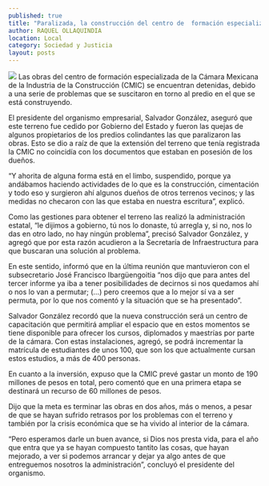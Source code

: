 ```yaml
---
published: true
title: "Paralizada, la construcción del centro de  formación especializada, informa CMIC"
author: RAQUEL OLLAQUINDIA
location: Local
category: Sociedad y Justicia
layout: posts
---
```


![](http://i.imgur.com/EmnMmcim.jpg)
Las obras del centro de formación especializada de la Cámara Mexicana de la Industria de la Construcción (CMIC) se encuentran detenidas, debido a una serie de problemas que se suscitaron en torno al predio en el que se está construyendo.

El presidente del organismo empresarial, Salvador González, aseguró que este terreno fue cedido por Gobierno del Estado y fueron las quejas de algunos propietarios de los predios colindantes las que paralizaron las obras. Esto se dio a raíz de que la extensión del terreno que tenía registrada la CMIC no coincidía con los documentos que estaban en posesión de los dueños.

“Y ahorita de alguna forma está en el limbo, suspendido, porque ya andábamos haciendo actividades de lo que es la construcción, cimentación y todo eso y surgieron ahí algunos dueños de otros terrenos vecinos; y las medidas no checaron con las que estaba en nuestra escritura”, explicó.

Como las gestiones para obtener el terreno las realizó la administración estatal, “le dijimos a gobierno, tú nos lo donaste, tú arregla y, si no, nos lo das en otro lado, no hay ningún problema”, precisó Salvador González, y agregó que por esta razón acudieron a la Secretaría de Infraestructura para que buscaran una solución al problema.

En este sentido, informó que en la última reunión que mantuvieron con el subsecretario José Francisco Ibargüengoitia “nos dijo que para antes del tercer informe ya iba a tener posibilidades de decirnos si nos quedamos ahí o nos lo van a permutar; (…) pero creemos que a lo mejor sí va a ser permuta, por lo que nos comentó y la situación que se ha presentado”.

Salvador González recordó que la nueva construcción será un centro de capacitación que permitirá ampliar el espacio que en estos momentos se tiene disponible para ofrecer los cursos, diplomados y maestrías por parte de la cámara. Con estas instalaciones, agregó, se podrá incrementar la matrícula de estudiantes de unos 100, que son los que actualmente cursan estos estudios, a más de 400 personas.

En cuanto a la inversión, expuso que la CMIC prevé gastar un monto de 190 millones de pesos en total, pero comentó que en una primera etapa se destinará un recurso de 60 millones de pesos.

Dijo que la meta es terminar las obras en dos años, más o menos, a pesar de que se hayan sufrido retrasos por los problemas con el terreno y también por la crisis económica que se ha vivido al interior de la cámara.

“Pero esperamos darle un buen avance, si Dios nos presta vida, para el año que entra que ya se hayan compuesto tantito las cosas, que hayan mejorado, a ver si podemos arrancar y dejar ya algo antes de que entreguemos nosotros la administración”, concluyó el presidente del organismo.
